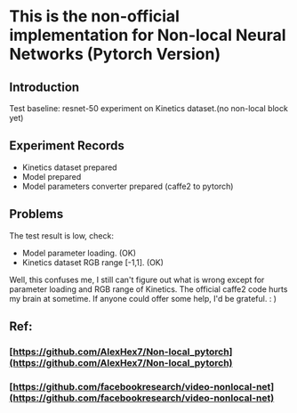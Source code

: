 # This is the non-official implementation for Non-local Neural Networks (Pytorch Version)

## Introduction

Test baseline: resnet-50 experiment on Kinetics dataset.(no non-local block yet)

## Experiment Records

- Kinetics dataset prepared
- Model prepared
- Model parameters converter prepared (caffe2 to pytorch)

## Problems

The test result is low, check:
- Model parameter loading. (OK)
- Kinetics dataset RGB range [-1,1]. (OK)

Well, this confuses me, I still can't figure out what is wrong except for parameter loading and RGB range of Kinetics. The official caffe2 code hurts my brain at sometime.
If anyone could offer some help, I'd be grateful. : )

## Ref:
### [https://github.com/AlexHex7/Non-local_pytorch](https://github.com/AlexHex7/Non-local_pytorch)
### [https://github.com/facebookresearch/video-nonlocal-net](https://github.com/facebookresearch/video-nonlocal-net)
